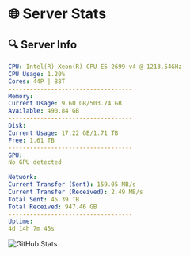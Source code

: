 # 🌐 Server Stats
## 🔍 Server Info
```yaml
CPU: Intel(R) Xeon(R) CPU E5-2699 v4 @ 1213.54GHz
CPU Usage: 1.20%
Cores: 44P | 88T
-----------------------------------
Memory:
Current Usage: 9.60 GB/503.74 GB
Available: 490.84 GB
-----------------------------------
Disk:
Current Usage: 17.22 GB/1.71 TB
Free: 1.61 TB
-----------------------------------
GPU:
No GPU detected
-----------------------------------
Network:
Current Transfer (Sent): 159.05 MB/s
Current Transfer (Received): 2.49 MB/s
Total Sent: 45.39 TB
Total Received: 947.46 GB
-----------------------------------
Uptime:
4d 14h 7m 45s
```
![GitHub Stats](https://img.shields.io/badge/Updated-2025-02-12_12:51:03-blue)